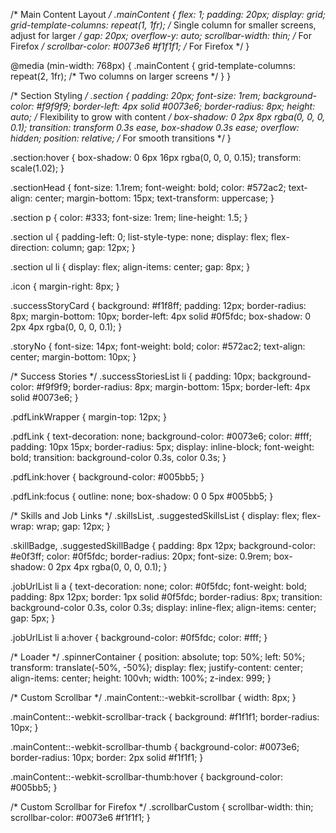 /* Main Content Layout */
.mainContent {
  flex: 1;
  padding: 20px;
  display: grid;
  grid-template-columns: repeat(1, 1fr); /* Single column for smaller screens, adjust for larger */
  gap: 20px;
  overflow-y: auto;
  scrollbar-width: thin; /* For Firefox */
  scrollbar-color: #0073e6 #f1f1f1; /* For Firefox */
}

@media (min-width: 768px) {
  .mainContent {
    grid-template-columns: repeat(2, 1fr); /* Two columns on larger screens */
  }
}

/* Section Styling */
.section {
  padding: 20px;
  font-size: 1rem;
  background-color: #f9f9f9;
  border-left: 4px solid #0073e6;
  border-radius: 8px;
  height: auto; /* Flexibility to grow with content */
  box-shadow: 0 2px 8px rgba(0, 0, 0, 0.1);
  transition: transform 0.3s ease, box-shadow 0.3s ease;
  overflow: hidden;
  position: relative; /* For smooth transitions */
}

.section:hover {
  box-shadow: 0 6px 16px rgba(0, 0, 0, 0.15);
  transform: scale(1.02);
}

.sectionHead {
  font-size: 1.1rem;
  font-weight: bold;
  color: #572ac2;
  text-align: center;
  margin-bottom: 15px;
  text-transform: uppercase;
}

.section p {
  color: #333;
  font-size: 1rem;
  line-height: 1.5;
}

.section ul {
  padding-left: 0;
  list-style-type: none;
  display: flex;
  flex-direction: column;
  gap: 12px;
}

.section ul li {
  display: flex;
  align-items: center;
  gap: 8px;
}

.icon {
  margin-right: 8px;
}

.successStoryCard {
  background: #f1f8ff;
  padding: 12px;
  border-radius: 8px;
  margin-bottom: 10px;
  border-left: 4px solid #0f5fdc;
  box-shadow: 0 2px 4px rgba(0, 0, 0, 0.1);
}

.storyNo {
  font-size: 14px;
  font-weight: bold;
  color: #572ac2;
  text-align: center;
  margin-bottom: 10px;
}

/* Success Stories */
.successStoriesList li {
  padding: 10px;
  background-color: #f9f9f9;
  border-radius: 8px;
  margin-bottom: 15px;
  border-left: 4px solid #0073e6;
}

.pdfLinkWrapper {
  margin-top: 12px;
}

.pdfLink {
  text-decoration: none;
  background-color: #0073e6;
  color: #fff;
  padding: 10px 15px;
  border-radius: 5px;
  display: inline-block;
  font-weight: bold;
  transition: background-color 0.3s, color 0.3s;
}

.pdfLink:hover {
  background-color: #005bb5;
}

.pdfLink:focus {
  outline: none;
  box-shadow: 0 0 5px #005bb5;
}

/* Skills and Job Links */
.skillsList, .suggestedSkillsList {
  display: flex;
  flex-wrap: wrap;
  gap: 12px;
}

.skillBadge, .suggestedSkillBadge {
  padding: 8px 12px;
  background-color: #e0f3ff;
  color: #0f5fdc;
  border-radius: 20px;
  font-size: 0.9rem;
  box-shadow: 0 2px 4px rgba(0, 0, 0, 0.1);
}

.jobUrlList li a {
  text-decoration: none;
  color: #0f5fdc;
  font-weight: bold;
  padding: 8px 12px;
  border: 1px solid #0f5fdc;
  border-radius: 8px;
  transition: background-color 0.3s, color 0.3s;
  display: inline-flex;
  align-items: center;
  gap: 5px;
}

.jobUrlList li a:hover {
  background-color: #0f5fdc;
  color: #fff;
}

/* Loader */
.spinnerContainer {
  position: absolute;
  top: 50%;
  left: 50%;
  transform: translate(-50%, -50%);
  display: flex;
  justify-content: center;
  align-items: center;
  height: 100vh;
  width: 100%;
  z-index: 999;
}

/* Custom Scrollbar */
.mainContent::-webkit-scrollbar {
  width: 8px;
}

.mainContent::-webkit-scrollbar-track {
  background: #f1f1f1;
  border-radius: 10px;
}

.mainContent::-webkit-scrollbar-thumb {
  background-color: #0073e6;
  border-radius: 10px;
  border: 2px solid #f1f1f1;
}

.mainContent::-webkit-scrollbar-thumb:hover {
  background-color: #005bb5;
}

/* Custom Scrollbar for Firefox */
.scrollbarCustom {
  scrollbar-width: thin;
  scrollbar-color: #0073e6 #f1f1f1;
}

